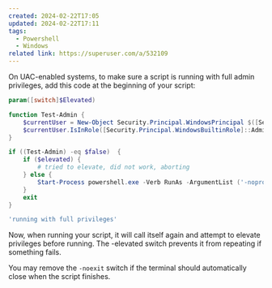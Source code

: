 ```yaml
---
created: 2024-02-22T17:05
updated: 2024-02-22T17:11
tags:
  - Powershell
  - Windows
related link: https://superuser.com/a/532109
---
```

On UAC-enabled systems, to make sure a script is running with full admin privileges, add this code at the beginning of your script:

```powershell
param([switch]$Elevated)

function Test-Admin {
    $currentUser = New-Object Security.Principal.WindowsPrincipal $([Security.Principal.WindowsIdentity]::GetCurrent())
    $currentUser.IsInRole([Security.Principal.WindowsBuiltinRole]::Administrator)
}

if ((Test-Admin) -eq $false)  {
    if ($elevated) {
        # tried to elevate, did not work, aborting
    } else {
        Start-Process powershell.exe -Verb RunAs -ArgumentList ('-noprofile -noexit -file "{0}" -elevated' -f ($myinvocation.MyCommand.Definition))
    }
    exit
}

'running with full privileges'
```

Now, when running your script, it will call itself again and attempt to elevate privileges before running. The -elevated switch prevents it from repeating if something fails.

You may remove the `-noexit` switch if the terminal should automatically close when the script finishes.